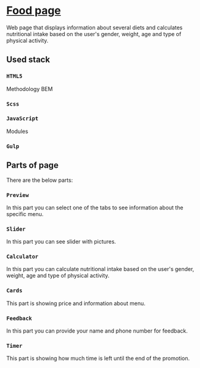 # [Food page](https://dimatarasov.com/food)

Web page that displays information about several diets and calculates nutritional intake based on the user's gender, weight, age and type of physical activity. 
## Used stack
### `HTML5`
Methodology BEM
### `Scss`

### `JavaScript`
Modules

### `Gulp`


## Parts of page

There are the below parts: 

### `Preview`
In this part you can select one of the tabs to see information about the specific menu.

### `Slider`
In this part you can see slider with  pictures. 

### `Calculator`
In this part you can calculate nutritional intake based on the user's gender, weight, age and type of physical activity.

### `Cards`
This part is showing price and information about menu.

### `Feedback`
In this part you can provide your name and phone number for feedback. 

### `Timer`
This part is showing how much time is left until the end of the promotion.
